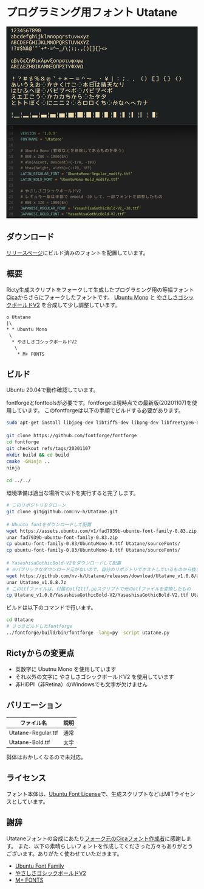 # プログラミング用フォント Utatane

![on Windows](screenshots/ss1.png)

## ダウンロード

[リリースページ](https://github.com/nv-h/Utatane/releases/latest)にビルド済みのフォントを配置しています。

## 概要

Ricty生成スクリプトをフォークして生成したプログラミング用の等幅フォント[Cica](https://github.com/miiton/Cica)からさらにフォークしたフォントです。
[Ubuntu Mono](http://font.ubuntu.com/) と
[やさしさゴシックボールドV2](https://booth.pm/ja/items/1833993) を合成して少し調整しています。

```
o Utatane
|\
* * Ubuntu Mono
 \
  * やさしさゴシックボールドV2
   \
    * M+ FONTS
```

## ビルド

Ubuntu 20.04で動作確認しています。

fontforgeとfonttoolsが必要です。fontforgeは現時点での最新版(20201107)を使用しています。
このfontforgeは以下の手順でビルドする必要があります。

```sh
sudo apt-get install libjpeg-dev libtiff5-dev libpng-dev libfreetype6-dev libgif-dev libgtk-3-dev libxml2-dev libpango1.0-dev libcairo2-dev libspiro-dev libuninameslist-dev python3-dev ninja-build cmake build-essential gettext unar fonttools

git clone https://github.com/fontforge/fontforge
cd fontforge
git checkout refs/tags/20201107
mkdir build && cd build
cmake -GNinja ..
ninja

cd ../../
```

環境準備は適当な場所で以下を実行すると完了します。

```sh
# このリポジトリをクローン
git clone git@github.com:nv-h/Utatane.git

# Ubuntu fontをダウンロードして配置
wget https://assets.ubuntu.com/v1/fad7939b-ubuntu-font-family-0.83.zip
unar fad7939b-ubuntu-font-family-0.83.zip
cp ubuntu-font-family-0.83/UbuntuMono-R.ttf Utatane/sourceFonts/
cp ubuntu-font-family-0.83/UbuntuMono-B.ttf Utatane/sourceFonts/

# YasashisaGothicBold-V2をダウンロードして配置
# ※パブリックなダウンロード元がないので、自分のリポジトリでホストしているものから抜き出し
wget https://github.com/nv-h/Utatane/releases/download/Utatane_v1.0.8/Utatane_v1.0.8.7z
unar Utatane_v1.0.8.7z
# このttfファイルは、付属のotf2ttf.peスクリプトで元のotfファイルを変換したもの
cp Utatane_v1.0.8/YasashisaGothicBold-V2/YasashisaGothicBold-V2.ttf Utatane/sourceFonts/
```

ビルドは以下のコマンドで行います。

```sh
cd Utatane
# さっきビルドしたfontforge
../fontforge/build/bin/fontforge -lang=py -script utatane.py
```

## Rictyからの変更点

* 英数字に Ubutnu Mono を使用しています
* それ以外の文字に やさしさゴシックボールドV2 を使用しています
* 非HiDPI（非Retina）のWindowsでも文字が欠けません


## バリエーション

| ファイル名                  | 説明     |
| ----                        | ----     |
| Utatane-Regular.ttf         | 通常     |
| Utatane-Bold.ttf            | 太字     |

斜体はおかしくなるので未対応。

## ライセンス

フォント本体は、[Ubuntu Font License](https://ubuntu.com/legal/font-licence)で、生成スクリプトなどはMITライセンスとしています。


## 謝辞

Utataneフォントの合成にあたり[フォーク元のCicaフォント作成者](https://github.com/miiton)に感謝します。
また、以下の素晴らしいフォントを作成してくださった方々もありがとうございます。ありがたく使わせていただきます。

- [Ubuntu Font Family](http://font.ubuntu.com/)
- [やさしさゴシックボールドV2](https://booth.pm/ja/items/1833993)
- [M+ FONTS](https://mplus-fonts.osdn.jp/)
